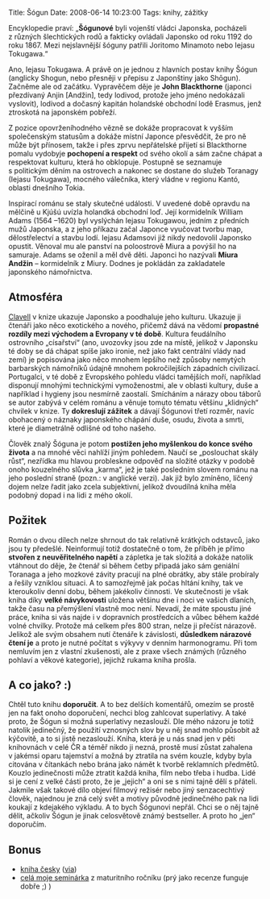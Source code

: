 Title: Šógun
Date: 2008-06-14 10:23:00
Tags: knihy, zážitky

Encyklopedie praví: „**Šógunové** byli vojenští vládci Japonska, pocházeli z různých šlechtických rodů a fakticky ovládali Japonsko od roku 1192 do roku 1867. Mezi nejslavnější šóguny patřili Joritomo Minamoto nebo Iejasu Tokugawa.“

Ano, Iejasu Tokugawa. A právě on je jednou z hlavních postav knihy Šógun (anglicky Shogun, nebo přesněji v přepisu z Japonštiny jako Shōgun). Začněme ale od začátku. Vypravěčem děje je **John Blackthorne** (japonci přezdívaný Anjin [Andžin], tedy lodivod, protože jeho jméno nedokázali vyslovit), lodivod a dočasný kapitán holandské obchodní lodě Erasmus, jenž ztroskotá na japonském pobřeží.

Z pozice opovrženíhodného vězně se dokáže propracovat k vyšším společenským statusům a dokáže místní Japonce přesvědčit, že pro ně může být přínosem, takže i přes zprvu nepřátelské přijetí si Blackthorne pomalu vydobyje **pochopení a respekt** od svého okolí a sám začne chápat a respektovat kulturu, která ho obklopuje. Postupně se seznamuje s politickým děním na ostrovech a nakonec se dostane do služeb Toranagy (Iejasu Tokugawa), mocného válečníka, který vládne v regionu Kantó, oblasti dnešního Tokia.

Inspirací románu se staly skutečné události. V uvedené době opravdu na mělčině u Kjúšú uvízla holandká obchodní loď. Její kormidelník William Adams (1564 –1620) byl vyslýchán Iejasu Tokugawou, jedním z předních mužů Japonska, a z jeho příkazu začal Japonce vyučovat tvorbu map, dělostřelectví a stavbu lodí. Iejasu Adamsovi již nikdy nedovolil Japonsko opustit. Věnoval mu ale panství na poloostrově Miura a povýšil ho na samuraje. Adams se oženil a měl dvě děti. Japonci ho nazývali **Miura Andžin** – kormidelník z Miury. Dodnes je pokládán za zakladatele japonského námořnictva.

## Atmosféra

[Clavell](http://en.wikipedia.org/wiki/James_Clavell) v knize ukazuje Japonsko a poodhaluje jeho kulturu. Ukazuje ji čtenáři jako něco exotického a nového, přičemž dává na vědomí **propastné rozdíly mezi východem a Evropany v té době**. Kultura feudálního ostrovního „císařství“ (ano, uvozovky jsou zde na místě, jelikož v Japonsku té doby se dá chápat spíše jako ironie, než jako fakt centrální vlády nad zemí) je popisována jako něco mnohem lepšího než způsoby nemytých barbarských námořníků údajně mnohem pokročilejších západních civilizací. Portugalci, v té době z Evropského pohledu vládci tamějších moří, například disponují mnohými technickými vymoženostmi, ale v oblasti kultury, duše a například i hygieny jsou nesmírně zaostalí. Smícháním a nárazy obou táborů se autor zabývá v celém románu a věnuje tomuto tématu většinu „klidných“ chvilek v knize. Ty **dokreslují zážitek** a dávají Šógunovi třetí rozměr, navíc obohacený o náznaky japonského chápání duše, osudu, života a smrti, které je diametrálně odlišné od toho našeho.

Člověk znalý Šóguna je potom **postižen jeho myšlenkou do konce svého života** a na mnohé věci nahlíží jiným pohledem. Naučí se „poslouchat skály růst“, nezřídka mu hlavou probleskne odpověď na složité otázky v podobě onoho kouzelného slůvka „karma“, jež je také posledním slovem románu na jeho poslední straně (pozn.: v anglické verzi). Jak již bylo zmíněno, líčený dojem nelze řadit jako zcela subjektivní, jelikož dvoudílná kniha měla podobný dopad i na lidi z mého okolí.

## Požitek

Román o dvou dílech nelze shrnout do tak relativně krátkých odstavců, jako jsou ty předešlé. Neinformují totiž dostatečně o tom, že příběh je přímo **stvořen z neuvěřitelného napětí** a zápletka je tak složitá a dokáže natolik vtáhnout do děje, že čtenář si během četby připadá jako sám geniální Toranaga a jeho mozkové závity pracují na plné obrátky, aby stále probíraly a řešily vzniklou situaci. A to samozřejmě jak počas hltání knihy, tak ve kteroukoliv denní dobu, během jakékoliv činnosti. Ve skutečnosti je však kniha díky **velké návykovosti** uložena většinu dne i noci ve vašich dlaních, takže času na přemýšlení vlastně moc není. Nevadí, že máte spoustu jiné práce, kniha si vás najde i v dopravních prostředcích a vůbec během každé volné chvilky. Protože má celkem přes 800 stran, nelze ji přečíst nárazově. Jelikož ale svým obsahem nutí čtenáře k závislosti, **důsledkem nárazové čtení je** a proto je nutné počítat s výkyvy v denním harmonogramu. Při tom nemluvím jen z vlastní zkušenosti, ale z praxe všech známých (různého pohlaví a věkové kategorie), jejichž rukama kniha prošla.

## A co jako? :)

Chtěl tuto knihu **doporučit**. A to bez delších komentářů, omezím se prostě jen na fakt onoho doporučení, nechci blog zahlcovat superlativy. A také proto, že Šógun si možná superlativy nezaslouží. Dle mého názoru je totiž natolik jedinečný, že použití vznosných slov by u něj snad mohlo působit až kýčovitě, a to si jistě nezaslouží. Kniha, která je u nás snad jen v pěti knihovnách v celé ČR a téměř nikdo ji nezná, prostě musí zůstat zahalena v jakémsi oparu tajemství a možná by ztratila na svém kouzle, kdyby byla citována v čítankách nebo brána jako námět k tvorbě reklamních předmětů. Kouzlo jedinečnosti může ztratit každá kniha, film nebo třeba i hudba. Lidé si je cení z velké části proto, že je „jejich“ a oni se s nimi tajně dělí s přáteli. Jakmile však takové dílo objeví filmový režisér nebo jiný senzacechtivý člověk, najednou je zná celý svět a motivy původně jedinečného pak na lidi koukají z kdejakého výkladu. A to bych Šógunovi nepřál. Chci se o něj tajně dělit, ačkoliv Šógun je jinak celosvětově známý bestseller. A proto ho „jen“ doporučím.

## Bonus

-   [kniha česky](http://cybernspace.euweb.cz/files/books/clavell_james-shogun.zip) ([via](http://cybernspace.euweb.cz/knihovna.html))
-   [celá moje seminárka]({filename}/files/clavell.pdf) z maturitního ročníku (prý jako recenze funguje dobře ;) )
